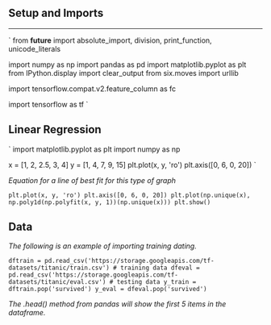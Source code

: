## Setup and Imports
---

`
from __future__ import absolute_import, division, print_function, unicode_literals

import numpy as np
import pandas as pd
import matplotlib.pyplot as plt
from IPython.display import clear_output
from six.moves import urllib

import tensorflow.compat.v2.feature_column as fc

import tensorflow as tf
`

## Linear Regression

`
import matplotlib.pyplot as plt
import numpy as np

x = [1, 2, 2.5, 3, 4]
y = [1, 4, 7, 9, 15]
plt.plot(x, y, 'ro')
plt.axis([0, 6, 0, 20])
`

*Equation for a line of best fit for this type of graph*

`
plt.plot(x, y, 'ro')
plt.axis([0, 6, 0, 20])
plt.plot(np.unique(x), np.poly1d(np.polyfit(x, y, 1))(np.unique(x)))
plt.show()
`

## Data

*The following is an example of importing training dating.*

`
dftrain = pd.read_csv('https://storage.googleapis.com/tf-datasets/titanic/train.csv') # training data
dfeval = pd.read_csv('https://storage.googleapis.com/tf-datasets/titanic/eval.csv') # testing data
y_train = dftrain.pop('survived')
y_eval = dfeval.pop('survived')
`

*The .head() method from pandas will show the first 5 items in the dataframe.* 






